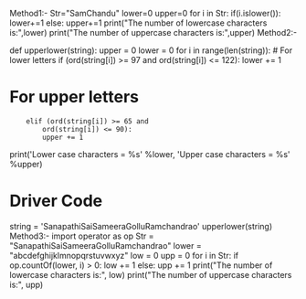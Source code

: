 Method1:-
Str="SamChandu"
lower=0
upper=0
for i in Str:
      if(i.islower()):
            lower+=1
      else:
            upper+=1
print("The number of lowercase characters is:",lower)
print("The number of uppercase characters is:",upper)
Method2:-

def upperlower(string):
    upper = 0
    lower = 0
  for i in range(len(string)):
          # For lower letters
        if (ord(string[i]) >= 97 and
            ord(string[i]) <= 122):
            lower += 1
 # For upper letters
        elif (ord(string[i]) >= 65 and
            ord(string[i]) <= 90):
            upper += 1
 print('Lower case characters = %s' %lower,
        'Upper case characters = %s' %upper)
 
# Driver Code
string = 'SanapathiSaiSameeraGolluRamchandrao'
upperlower(string)
Method3:-
import operator as op
Str = "SanapathiSaiSameeraGolluRamchandrao"
lower = "abcdefghijklmnopqrstuvwxyz"
low = 0
upp = 0
for i in Str:
    if op.countOf(lower, i) > 0:
        low += 1
    else:
        upp += 1
print("The number of lowercase characters is:", low)
print("The number of uppercase characters is:", upp)
